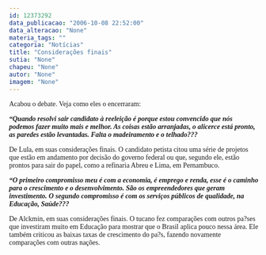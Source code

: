 ```yaml
---
id: 12373292
data_publicacao: "2006-10-08 22:52:00"
data_alteracao: "None"
materia_tags: ""
categoria: "Notícias"
title: "Considerações finais"
sutia: "None"
chapeu: "None"
autor: "None"
imagem: "None"
---
```

<p><P><FONT face=Verdana>Acabou o debate. Veja como eles o encerraram:</FONT></P></p>
<p><P><FONT face=Verdana><STRONG><EM>“Quando resolvi sair candidato à reeleição é porque estou convencido que nós podemos fazer muito mais e melhor. As coisas estão arranjadas, o alicerce está pronto, as paredes estão levantadas. Falta o madeiramento e o telhado???</EM></STRONG></FONT></P></p>
<p><P><FONT face=Verdana>De Lula, em suas considerações finais. O candidato petista citou uma série de projetos que estão em andamento por decisão do governo federal ou que, segundo ele, estão prontos para sair do papel, como a refinaria Abreu e Lima, em Pernambuco.</FONT></P></p>
<p><P><FONT face=Verdana><STRONG><EM>“O primeiro compromisso meu é com a economia, é emprego e renda, esse é o caminho para o crescimento e o desenvolvimento. São os empreendedores que geram investimento. O segundo compromisso é com os serviços públicos de qualidade, na Educação, Saúde???</EM></STRONG></FONT></P></p>
<p><P><FONT face=Verdana>De Alckmin, em suas considerações finais. O tucano fez comparações com outros pa?ses que investiram muito em Educação para mostrar que o Brasil aplica pouco nessa área. Ele também criticou as baixas taxas de crescimento do pa?s, fazendo novamente comparações com outras nações.</FONT></P> </p>
